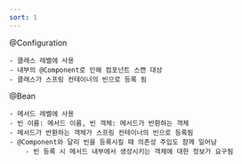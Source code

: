 ```yaml
---
sort: 1
---
```


@Configuration  

    - 클래스 레벨에 사용
    - 내부의 @Component로 인해 컴포넌트 스캔 대상
    - 클래스가 스프링 컨테이너의 빈으로 등록 됨 

@Bean  

    - 메서드 레벨에 사용
    - 빈 이름: 메서드 이름, 빈 객체: 메서드가 반환하는 객체
    - 메서드가 반환하는 객체가 스프링 컨테이너의 빈으로 등록됨
    - @Component와 달리 빈을 등록시킬 때 의존성 주입도 함께 일어남
        - 빈 등록 시 메서드 내부에서 생성시키는 객체에 대한 정보가 요구됨

    
    
